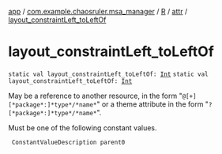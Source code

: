[app](../../../index.md) / [com.example.chaosruler.msa_manager](../../index.md) / [R](../index.md) / [attr](index.md) / [layout_constraintLeft_toLeftOf](.)

# layout_constraintLeft_toLeftOf

`static val layout_constraintLeft_toLeftOf: `[`Int`](https://kotlinlang.org/api/latest/jvm/stdlib/kotlin/-int/index.html)
`static val layout_constraintLeft_toLeftOf: `[`Int`](https://kotlinlang.org/api/latest/jvm/stdlib/kotlin/-int/index.html)

May be a reference to another resource, in the form "`@[+][*package*:]*type*/*name*`" or a theme attribute in the form "`?[*package*:]*type*/*name*`".

Must be one of the following constant values.

     ConstantValueDescription parent0

